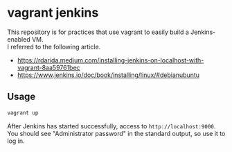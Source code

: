 # vagrant jenkins

This repository is for practices that use vagrant to easily build a Jenkins-enabled VM.  
I referred to the following article.

- https://rdarida.medium.com/installing-jenkins-on-localhost-with-vagrant-8aa59761bec
- https://www.jenkins.io/doc/book/installing/linux/#debianubuntu

## Usage

```sh
vagrant up
```

After Jenkins has started successfully, access to `http://localhost:9000`.  
You should see "Administrator password" in the standard output, so use it to log in.

